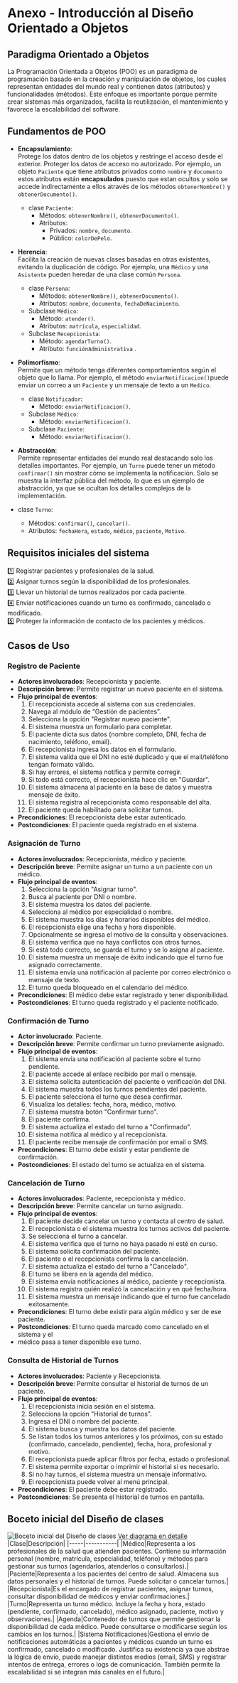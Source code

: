 # Anexo - Introducción al Diseño Orientado a Objetos

## Paradigma Orientado a Objetos
La Programación Orientada a Objetos (POO) es un paradigma de programación basado
en la creación y manipulación de objetos, los cuales representan entidades del 
mundo real y contienen datos (atributos) y funcionalidades (métodos). 
Este enfoque es importante porque permite crear sistemas más organizados, facilita 
la reutilización, el mantenimiento y favorece la escalabilidad del software.

## Fundamentos de POO
- **Encapsulamiento**: <br> 
Protege los datos dentro de los objetos y restringe 
el acceso desde el exterior. Proteger los datos de acceso no autorizado.
Por ejemplo, un objeto `Paciente` que tiene atributos privados como `nombre` 
y `documento` estos atributos están **encapsulados** puesto que estan ocultos y solo
se accede indirectamente a ellos através de los métodos `obtenerNombre()` y
`obtenerDocumento()`.
  - clase `Paciente`:
    - Métodos:   `obtenerNombre()`, `obtenerDocumento()`.
    - Atributos:
      - Privados: `nombre`, `documento`.
      - Público: `colorDePelo`.
        
- **Herencia**:<br>
Facilita la creación de nuevas clases basadas en otras existentes, 
evitando la duplicación de código. Por ejemplo, una `Médico` y una `Asistente` pueden
heredar de una clase común `Persona`.
  - clase `Persona`:
    - Métodos:   `obtenerNombre()`, `obtenerDocumento()`.
    - Atributos: `nombre`, `documento`, `fechaDeNacimiento`.
  - Subclase `Médico`:
    - Método:   `atender()`.
    - Atributos: `matrícula`, `especialidad`.
  - Subclase `Recepcionista`:
    - Método:   `agendarTurno()`.
    - Atributo: `funciónAdministrativa` .

- **Polimorfismo**: <br>
Permite que un método tenga diferentes comportamientos según el objeto que lo
llama. Por ejemplo, el método `enviarNotificacion()`puede enviar un correo a un
 `Paciente` y un mensaje de texto a un `Medico`.
  - clase `Notificador`:
    - Método:   `enviarNotificacion()`.
  - Subclase `Médico`:
    - Método:   `enviarNotificacion()`.
  - Subclase `Paciente`:
    - Método:   `enviarNotificacion()`.

- **Abstracción**: <br>
Permite representar entidades del mundo real destacando solo
los detalles importantes. Por ejemplo, un `Turno` puede tener un método
 `confirmar()` sin mostrar cómo se implementa la notificación. Solo se muestra
 la interfaz pública del método, lo que es un ejemplo de abstracción, ya que
se ocultan los detalles complejos de la implementación.
- clase `Turno`:
    - Métodos:   `confirmar()`, `cancelar()`.
    - Atributos: `fechaHora`, `estado`, `médico`, `paciente`, `Motivo`.
        
## Requisitos iniciales del sistema
:one: Registrar pacientes y profesionales de la salud.<br>
:two: Asignar turnos según la disponibilidad de los profesionales.<br>
:three: Llevar un historial de turnos realizados por cada paciente.<br>
:four: Enviar notificaciones cuando un turno es confirmado, cancelado o modificado.<br>
:five: Proteger la información de contacto de los pacientes y médicos.<br>

## Casos de Uso

### Registro de Paciente
- **Actores involucrados**: Recepcionista y paciente.
- **Descripción breve**: Permite registrar un nuevo paciente en el sistema.
- **Flujo principal de eventos**:
  1. El recepcionista accede al sistema con sus credenciales.
  2. Navega al módulo de “Gestión de pacientes”.
  3. Selecciona la opción "Registrar nuevo paciente".
  4. El sistema muestra un formulario para completar.
  5. El paciente dicta sus datos (nombre completo, DNI, fecha de nacimiento, teléfono, email).
  6. El recepcionista ingresa los datos en el formulario.
  7. El sistema valida que el DNI no esté duplicado y que el mail/teléfono tengan formato válido.
  8. Si hay errores, el sistema notifica y permite corregir.
  9. Si todo está correcto, el recepcionista hace clic en "Guardar".
  10. El sistema almacena al paciente en la base de datos y muestra mensaje de éxito.
  11. El sistema registra al recepcionista como responsable del alta.
  12. El paciente queda habilitado para solicitar turnos.
- **Precondiciones**: El recepcionista debe estar autenticado.
- **Postcondiciones**: El paciente queda registrado en el sistema.

### Asignación de Turno
- **Actores involucrados**: Recepcionista, médico y paciente.
- **Descripción breve**: Permite asignar un turno a un paciente con un médico.
- **Flujo principal de eventos**:
  1. Selecciona la opción "Asignar turno".
  2. Busca al paciente por DNI o nombre.
  3. El sistema muestra los datos del paciente.
  4. Selecciona al médico por especialidad o nombre.
  5. El sistema muestra los días y horarios disponibles del médico.
  6. El recepcionista elige una fecha y hora disponible.
  7. Opcionalmente se ingresa el motivo de la consulta y observaciones.
  8. El sistema verifica que no haya conflictos con otros turnos.
  9. Si está todo correcto, se guarda el turno y se lo asigna al paciente.
  10. El sistema muestra un mensaje de éxito indicando que el turno fue asignado correctamente.
  11. El sistema envía una notificación al paciente por correo electrónico o mensaje de texto.
  12. El turno queda bloqueado en el calendario del médico.
- **Precondiciones**: El médico debe estar registrado y tener disponibilidad.
- **Postcondiciones**: El turno queda registrado y el paciente notificado.

### Confirmación de Turno
- **Actor involucrado**: Paciente.
- **Descripción breve**: Permite confirmar un turno previamente asignado.
- **Flujo principal de eventos**:
  1. El sistema envía una notificación al paciente sobre el turno pendiente.
  2. El paciente accede al enlace recibido por mail o mensaje.
  3. El sistema solicita autenticación del paciente o verificación del DNI.
  4. El sistema muestra todos los turnos pendientes del paciente.
  5. El paciente selecciona el turno que desea confirmar.
  6. Visualiza los detalles: fecha, hora, médico, motivo.
  7. El sistema muestra botón "Confirmar turno".
  8. El paciente confirma.
  9. El sistema actualiza el estado del turno a "Confirmado".
  10. El sistema notifica al médico y al recepcionista.
  11. El paciente recibe mensaje de confirmación por email o SMS.
- **Precondiciones**: El turno debe existir y estar pendiente de confirmación.
- **Postcondiciones**: El estado del turno se actualiza en el sistema.

### Cancelación de Turno
- **Actores involucrados**: Paciente, recepcionista y médico.
- **Descripción breve**: Permite cancelar un turno asignado.
- **Flujo principal de eventos**:
  1. El paciente decide cancelar un turno y contacta al centro de salud.
  2. El recepcionista o el sistema muestra los turnos activos del paciente.
  3. Se selecciona el turno a cancelar.
  4. El sistema verifica que el turno no haya pasado ni esté en curso.
  5. El sistema solicita confirmación del paciente.
  6. El paciente o el recepcionista confirma la cancelación.
  7. El sistema actualiza el estado del turno a "Cancelado".
  8. El turno se libera en la agenda del médico.
  9. El sistema envía notificaciones al médico, paciente y recepcionista.
  10. El sistema registra quién realizó la cancelación y en qué fecha/hora.
  11. El sistema muestra un mensaje indicando que el turno fue cancelado exitosamente.
- **Precondiciones**: El turno debe existir para algún médico y ser de ese paciente.
- **Postcondiciones**: El turno queda marcado como cancelado en el sistema y el
- médico pasa a tener disponible ese turno.

### Consulta de Historial de Turnos
- **Actores involucrados**: Paciente y Recepcionista.
- **Descripción breve**: Permite consultar el historial de turnos de un paciente.
- **Flujo principal de eventos**:
  1. El recepcionista inicia sesión en el sistema.
  2. Selecciona la opción "Historial de turnos".
  3. Ingresa el DNI o nombre del paciente.
  4. El sistema busca y muestra los datos del paciente.
  5. Se listan todos los turnos anteriores y los próximos, con su estado (confirmado, cancelado, pendiente), fecha, hora, profesional y motivo.
  6. El recepcionista puede aplicar filtros por fecha, estado o profesional.
  7. El sistema permite exportar o imprimir el historial si es necesario.
  8. Si no hay turnos, el sistema muestra un mensaje informativo.
  9. El recepcionista puede volver al menú principal.
- **Precondiciones**: El paciente debe estar registrado.
- **Postcondiciones**: Se presenta el historial de turnos en pantalla.

## Boceto inicial del Diseño de clases
![Boceto inicial del Diseño de clases](https://github.com/skalapuj/SistemaGestionTurnos/raw/main/imagenes/Boceto%20inicial%20del%20Dise%C3%B1o%20de%20clases.png)
[Ver diagrama en detalle](https://drive.google.com/file/d/1n2TsOCuJ0kxj4p1C9c2sEuaTvZG4F68J/view?usp=sharing)
|Clase|Descripción|
|-----|-----------|
|Médico|Representa a los profesionales de la salud que atienden pacientes. Contiene su información personal (nombre, matrícula, especialidad, teléfono) y métodos para gestionar sus turnos (agendarlos, atenderlos o consultarlos).|
|Paciente|Representa a los pacientes del centro de salud. Almacena sus datos personales y el historial de turnos. Puede solicitar o cancelar turnos.|
|Recepcionista|Es el encargado de registrar pacientes, asignar turnos, consultar disponibilidad de médicos y enviar confirmaciones.|
|Turno|Representa un turno médico. Incluye la fecha y hora, estado (pendiente, confirmado, cancelado), médico asignado, paciente, motivo y observaciones.|
|Agenda|Contenedor de turnos que permite gestionar la disponibilidad de cada médico. Puede consultarse o modificarse según los cambios en los turnos.|
|Sistema Notificaciones|Gestiona el envío de notificaciones automáticas a pacientes y médicos cuando un turno es confirmado, cancelado o modificado. Justifica su existencia ya que abstrae la lógica de envío, puede manejar distintos medios (email, SMS) y registrar intentos de entrega, errores o logs de comunicación. También permite la escalabilidad si se integran más canales en el futuro.|


